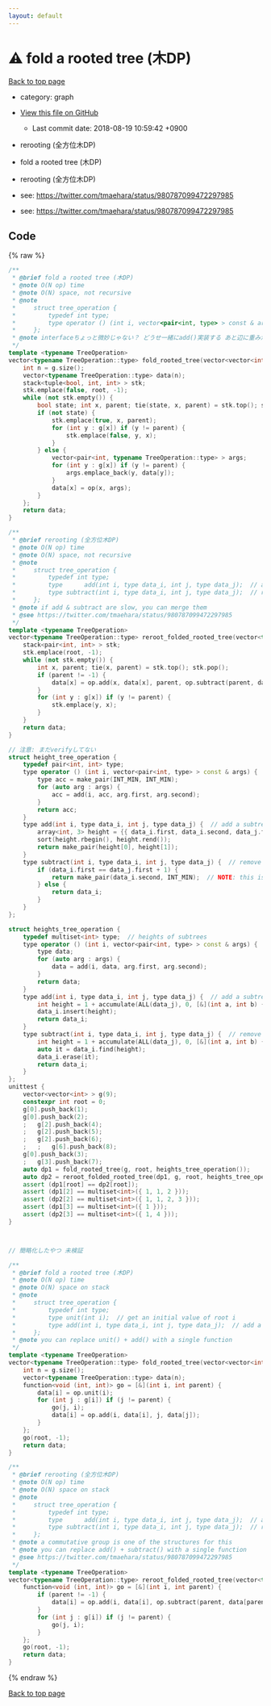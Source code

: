 ```yaml
---
layout: default
---
```


<!-- mathjax config similar to math.stackexchange -->
<script type="text/javascript" async
  src="https://cdnjs.cloudflare.com/ajax/libs/mathjax/2.7.5/MathJax.js?config=TeX-MML-AM_CHTML">
</script>
<script type="text/x-mathjax-config">
  MathJax.Hub.Config({
    TeX: { equationNumbers: { autoNumber: "AMS" }},
    tex2jax: {
      inlineMath: [ ['$','$'] ],
      processEscapes: true
    },
    "HTML-CSS": { matchFontHeight: false },
    displayAlign: "left",
    displayIndent: "2em"
  });
</script>

<script type="text/javascript" src="https://cdnjs.cloudflare.com/ajax/libs/jquery/3.4.1/jquery.min.js"></script>
<script src="https://cdn.jsdelivr.net/npm/jquery-balloon-js@1.1.2/jquery.balloon.min.js" integrity="sha256-ZEYs9VrgAeNuPvs15E39OsyOJaIkXEEt10fzxJ20+2I=" crossorigin="anonymous"></script>
<script type="text/javascript" src="../../assets/js/copy-button.js"></script>
<link rel="stylesheet" href="../../assets/css/copy-button.css" />


# :warning: fold a rooted tree (木DP)
<a href="../../index.html">Back to top page</a>

* category: graph
* <a href="{{ site.github.repository_url }}/blob/master/graph/tree-dp.inc.cpp">View this file on GitHub</a>
    - Last commit date: 2018-08-19 10:59:42 +0900


* rerooting (全方位木DP)
* fold a rooted tree (木DP)
* rerooting (全方位木DP)
* see: <a href="https://twitter.com/tmaehara/status/980787099472297985">https://twitter.com/tmaehara/status/980787099472297985</a>
* see: <a href="https://twitter.com/tmaehara/status/980787099472297985">https://twitter.com/tmaehara/status/980787099472297985</a>


## Code
{% raw %}
```cpp
/**
 * @brief fold a rooted tree (木DP)
 * @note O(N op) time
 * @note O(N) space, not recursive
 * @note
 *     struct tree_operation {
 *         typedef int type;
 *         type operator () (int i, vector<pair<int, type> > const & args);
 *     };
 * @note interfaceちょっと微妙じゃない？ どうせ一緒にadd()実装する あと辺に重みがあると修正がつらい
 */
template <typename TreeOperation>
vector<typename TreeOperation::type> fold_rooted_tree(vector<vector<int> > const & g, int root, TreeOperation op = TreeOperation()) {
    int n = g.size();
    vector<typename TreeOperation::type> data(n);
    stack<tuple<bool, int, int> > stk;
    stk.emplace(false, root, -1);
    while (not stk.empty()) {
        bool state; int x, parent; tie(state, x, parent) = stk.top(); stk.pop();
        if (not state) {
            stk.emplace(true, x, parent);
            for (int y : g[x]) if (y != parent) {
                stk.emplace(false, y, x);
            }
        } else {
            vector<pair<int, typename TreeOperation::type> > args;
            for (int y : g[x]) if (y != parent) {
                args.emplace_back(y, data[y]);
            }
            data[x] = op(x, args);
        }
    };
    return data;
}

/**
 * @brief rerooting (全方位木DP)
 * @note O(N op) time
 * @note O(N) space, not recursive
 * @note
 *     struct tree_operation {
 *         typedef int type;
 *         type      add(int i, type data_i, int j, type data_j);  // add    a subtree j to   the root i
 *         type subtract(int i, type data_i, int j, type data_j);  // remove a subtree j from the root i
 *     };
 * @note if add & subtract are slow, you can merge them
 * @see https://twitter.com/tmaehara/status/980787099472297985
 */
template <typename TreeOperation>
vector<typename TreeOperation::type> reroot_folded_rooted_tree(vector<typename TreeOperation::type> data, vector<vector<int> > const & g, int root, TreeOperation op = TreeOperation()) {
    stack<pair<int, int> > stk;
    stk.emplace(root, -1);
    while (not stk.empty()) {
        int x, parent; tie(x, parent) = stk.top(); stk.pop();
        if (parent != -1) {
            data[x] = op.add(x, data[x], parent, op.subtract(parent, data[parent], x, data[x]));
        }
        for (int y : g[x]) if (y != parent) {
            stk.emplace(y, x);
        }
    }
    return data;
}

// 注意: まだverifyしてない
struct height_tree_operation {
    typedef pair<int, int> type;
    type operator () (int i, vector<pair<int, type> > const & args) {
        type acc = make_pair(INT_MIN, INT_MIN);
        for (auto arg : args) {
            acc = add(i, acc, arg.first, arg.second);
        }
        return acc;
    }
    type add(int i, type data_i, int j, type data_j) {  // add a subtree j to the root i
        array<int, 3> height = {{ data_i.first, data_i.second, data_j.first + 1 }};  // NOTE: the length is corrent
        sort(height.rbegin(), height.rend());
        return make_pair(height[0], height[1]);
    }
    type subtract(int i, type data_i, int j, type data_j) {  // remove a subtree j from the root i
        if (data_i.first == data_j.first + 1) {
            return make_pair(data_i.second, INT_MIN);  // NOTE: this is correct
        } else {
            return data_i;
        }
    }
};

struct heights_tree_operation {
    typedef multiset<int> type;  // heights of subtrees
    type operator () (int i, vector<pair<int, type> > const & args) {
        type data;
        for (auto arg : args) {
            data = add(i, data, arg.first, arg.second);
        }
        return data;
    }
    type add(int i, type data_i, int j, type data_j) {  // add a subtree j to the root i
        int height = 1 + accumulate(ALL(data_j), 0, [&](int a, int b) { return max(a, b); });
        data_i.insert(height);
        return data_i;
    }
    type subtract(int i, type data_i, int j, type data_j) {  // remove a subtree j from the root i
        int height = 1 + accumulate(ALL(data_j), 0, [&](int a, int b) { return max(a, b); });
        auto it = data_i.find(height);
        data_i.erase(it);
        return data_i;
    }
};
unittest {
    vector<vector<int> > g(9);
    constexpr int root = 0;
    g[0].push_back(1);
    g[0].push_back(2);
    ;   g[2].push_back(4);
    ;   g[2].push_back(5);
    ;   g[2].push_back(6);
    ;   ;   g[6].push_back(8);
    g[0].push_back(3);
    ;   g[3].push_back(7);
    auto dp1 = fold_rooted_tree(g, root, heights_tree_operation());
    auto dp2 = reroot_folded_rooted_tree(dp1, g, root, heights_tree_operation());
    assert (dp1[root] == dp2[root]);
    assert (dp1[2] == multiset<int>({ 1, 1, 2 }));
    assert (dp2[2] == multiset<int>({ 1, 1, 2, 3 }));
    assert (dp1[3] == multiset<int>({ 1 }));
    assert (dp2[3] == multiset<int>({ 1, 4 }));
}



// 簡略化したやつ 未検証

/**
 * @brief fold a rooted tree (木DP)
 * @note O(N op) time
 * @note O(N) space on stack
 * @note
 *     struct tree_operation {
 *         typedef int type;
 *         type unit(int i);  // get an initial value of root i
 *         type add(int i, type data_i, int j, type data_j);  // add a subtree j to the root i
 *     };
 * @note you can replace unit() + add() with a single function
 */
template <typename TreeOperation>
vector<typename TreeOperation::type> fold_rooted_tree(vector<vector<int> > const & g, int root, TreeOperation op = TreeOperation()) {
    int n = g.size();
    vector<typename TreeOperation::type> data(n);
    function<void (int, int)> go = [&](int i, int parent) {
        data[i] = op.unit(i);
        for (int j : g[i]) if (j != parent) {
            go(j, i);
            data[i] = op.add(i, data[i], j, data[j]);
        }
    };
    go(root, -1);
    return data;
}

/**
 * @brief rerooting (全方位木DP)
 * @note O(N op) time
 * @note O(N) space on stack
 * @note
 *     struct tree_operation {
 *         typedef int type;
 *         type      add(int i, type data_i, int j, type data_j);  // add    a subtree j to   the root i
 *         type subtract(int i, type data_i, int j, type data_j);  // remove a subtree j from the root i
 *     };
 * @note a commutative group is one of the structures for this
 * @note you can replace add() + subtract() with a single function
 * @see https://twitter.com/tmaehara/status/980787099472297985
 */
template <typename TreeOperation>
vector<typename TreeOperation::type> reroot_folded_rooted_tree(vector<typename TreeOperation::type> data, vector<vector<int> > const & g, int root, TreeOperation op = TreeOperation()) {
    function<void (int, int)> go = [&](int i, int parent) {
        if (parent != -1) {
            data[i] = op.add(i, data[i], op.subtract(parent, data[parent], i, data[i]));
        }
        for (int j : g[i]) if (j != parent) {
            go(j, i);
        }
    };
    go(root, -1);
    return data;
}


```
{% endraw %}

<a href="../../index.html">Back to top page</a>

